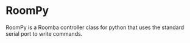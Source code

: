 RoomPy
======

RoomPy is a Roomba controller class for python that uses the standard serial port to write commands.
